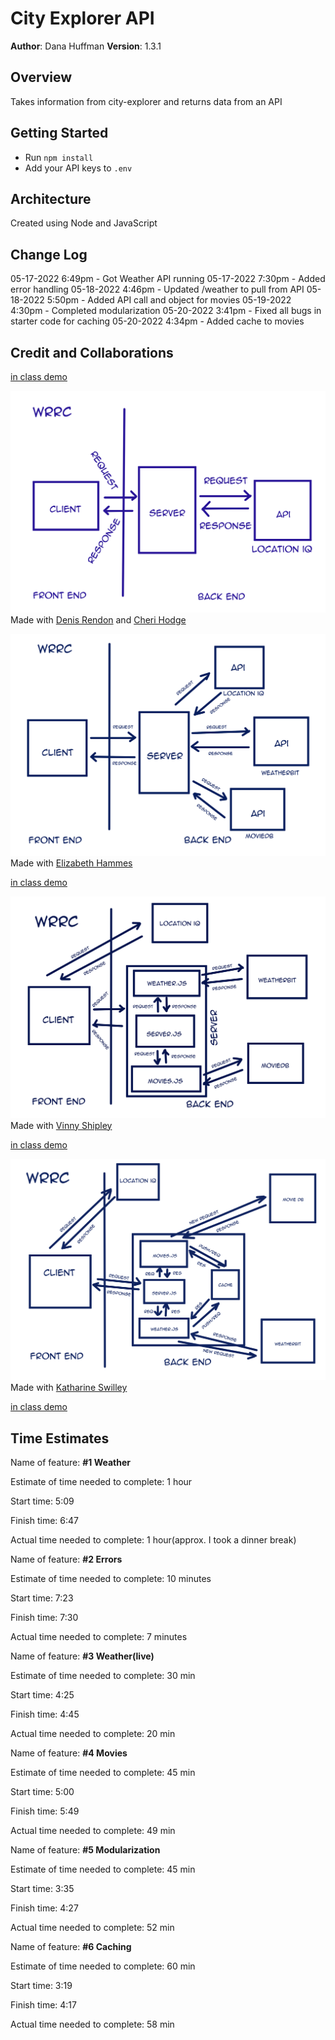 # City Explorer API

**Author**: Dana Huffman
**Version**: 1.3.1

## Overview

Takes information from city-explorer and returns data from an API

## Getting Started

- Run `npm install`
- Add your API keys to `.env`

## Architecture

Created using Node and JavaScript

## Change Log

05-17-2022 6:49pm - Got Weather API running
05-17-2022 7:30pm - Added error handling
05-18-2022 4:46pm - Updated /weather to pull from API
05-18-2022 5:50pm - Added API call and object for movies
05-19-2022 4:30pm - Completed modularization
05-20-2022 3:41pm - Fixed all bugs in starter code for caching
05-20-2022 4:34pm - Added cache to movies

## Credit and Collaborations

[in class demo](https://github.com/codefellows/seattle-code-301d85/tree/main/class-07/in-class-demo/pets-api-301d85)

![WRRC Lab 07](./wrrc-lab07.jpg) Made with [Denis Rendon](https://github.com/DenisRendon) and [Cheri Hodge](https://github.com/cheriezus)

![WRRC Lab 08](./wrrc-lab08.jpg) Made with [Elizabeth Hammes](https://github.com/ehammes)

[in class demo](https://github.com/codefellows/seattle-code-301d85/tree/main/class-08/in-class-demo/image-finder-back-end-301d85)

![WRRC Lab 09](./WRRC-lab09.jpg) Made with [Vinny Shipley](https://github.com/VinnyShipley)

[in class demo](https://github.com/codefellows/seattle-code-301d85/tree/main/class-09/in-class-demo/image-finder-back-end-301d85)

![WRRC Lab 10](./wrrx-lab10.jpg) Made with [Katharine Swilley](https://github.com/kath-a-rine)

[in class demo](https://github.com/codefellows/seattle-code-301d85/tree/main/class-10/in-class-demo/image-finder-back-end-301d85)

## Time Estimates

Name of feature: **#1 Weather**

Estimate of time needed to complete: 1 hour

Start time: 5:09

Finish time: 6:47

Actual time needed to complete: 1 hour(approx. I took a dinner break)

Name of feature: **#2 Errors**

Estimate of time needed to complete: 10 minutes

Start time: 7:23

Finish time: 7:30

Actual time needed to complete: 7 minutes

Name of feature: **#3 Weather(live)**

Estimate of time needed to complete: 30 min

Start time: 4:25

Finish time: 4:45

Actual time needed to complete: 20 min

Name of feature: **#4 Movies**

Estimate of time needed to complete: 45 min

Start time: 5:00

Finish time: 5:49

Actual time needed to complete: 49 min

Name of feature: **#5 Modularization**

Estimate of time needed to complete: 45 min

Start time: 3:35

Finish time: 4:27

Actual time needed to complete: 52 min

Name of feature: **#6 Caching**

Estimate of time needed to complete: 60 min

Start time: 3:19

Finish time: 4:17

Actual time needed to complete: 58 min
